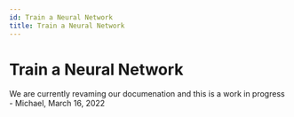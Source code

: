 ```yaml
---
id: Train a Neural Network
title: Train a Neural Network
---
```


# Train a Neural Network

We are currently revaming our documenation and this is a work in progress - Michael, March 16, 2022